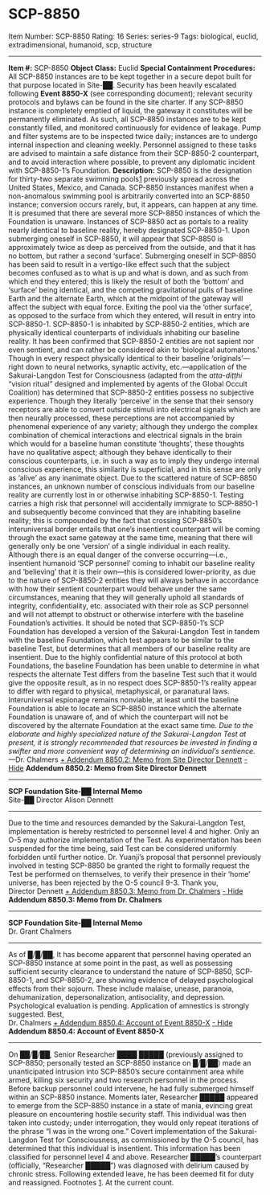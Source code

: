 # SCP-8850
Item Number: SCP-8850
Rating: 16
Series: series-9
Tags: biological, euclid, extradimensional, humanoid, scp, structure

---

**Item #:** SCP-8850
**Object Class:** Euclid
**Special Containment Procedures:** All SCP-8850 instances are to be kept together in a secure depot built for that purpose located in Site-██. Security has been heavily escalated following **Event 8850-X** (see corresponding document); relevant security protocols and bylaws can be found in the site charter.
If any SCP-8850 instance is completely emptied of liquid, the gateway it constitutes will be permanently eliminated. As such, all SCP-8850 instances are to be kept constantly filled, and monitored continuously for evidence of leakage. Pump and filter systems are to be inspected twice daily; instances are to undergo internal inspection and cleaning weekly. Personnel assigned to these tasks are advised to maintain a safe distance from their SCP-8850-2 counterpart, and to avoid interaction where possible, to prevent any diplomatic incident with SCP-8850-1’s Foundation.
**Description:** SCP-8850 is the designation for thirty-two separate swimming pools[1](javascript:;) previously spread across the United States, Mexico, and Canada. SCP-8850 instances manifest when a non-anomalous swimming pool is arbitrarily converted into an SCP-8850 instance; conversion occurs rarely, but, it appears, can happen at any time. It is presumed that there are several more SCP-8850 instances of which the Foundation is unaware.
Instances of SCP-8850 act as portals to a reality nearly identical to baseline reality, hereby designated SCP-8850-1. Upon submerging oneself in SCP-8850, it will appear that SCP-8850 is approximately twice as deep as perceived from the outside, and that it has no bottom, but rather a second ‘surface’. Submerging oneself in SCP-8850 has been said to result in a vertigo-like effect such that the subject becomes confused as to what is up and what is down, and as such from which end they entered; this is likely the result of both the ‘bottom’ and ‘surface’ being identical, and the competing gravitational pulls of baseline Earth and the alternate Earth, which at the midpoint of the gateway will affect the subject with equal force. Exiting the pool via the ‘other surface’, as opposed to the surface from which they entered, will result in entry into SCP-8850-1.
SCP-8850-1 is inhabited by SCP-8850-2 entities, which are physically identical counterparts of individuals inhabiting our baseline reality. It has been confirmed that SCP-8850-2 entities are not sapient nor even sentient, and can rather be considered akin to ‘biological automatons.’ Though in every respect physically identical to their baseline ‘originals’—right down to neural networks, synaptic activity, etc.—application of the Sakurai-Langdon Test for Consciousness (adapted from the _atta-diṭṭhi_ “vision ritual” designed and implemented by agents of the Global Occult Coalition) has determined that SCP-8850-2 entities possess no subjective experience. Though they literally ‘perceive’ in the sense that their sensory receptors are able to convert outside stimuli into electrical signals which are then neurally processed, these perceptions are not accompanied by phenomenal experience of any variety; although they undergo the complex combination of chemical interactions and electrical signals in the brain which would for a baseline human constitute ‘thoughts’, these thoughts have no qualitative aspect; although they behave identically to their conscious counterparts, i.e. in such a way as to imply they undergo internal conscious experience, this similarity is superficial, and in this sense are only as ‘alive’ as any inanimate object.
Due to the scattered nature of SCP-8850 instances, an unknown number of conscious individuals from our baseline reality are currently lost in or otherwise inhabiting SCP-8850-1. Testing carries a high risk that personnel will accidentally immigrate to SCP-8850-1 and subsequently become convinced that they are inhabiting baseline reality; this is compounded by the fact that crossing SCP-8850’s interuniversal border entails that one’s insentient counterpart will be coming through the exact same gateway at the same time, meaning that there will generally only be one ‘version’ of a single individual in each reality. Although there is an equal danger of the converse occurring—i.e., insentient humanoid ‘SCP personnel’ coming to inhabit our baseline reality and ‘believing’ that it is their own—this is considered lower-priority, as due to the nature of SCP-8850-2 entities they will always behave in accordance with how their sentient counterpart would behave under the same circumstances, meaning that they will generally uphold all standards of integrity, confidentiality, etc. associated with their role as SCP personnel and will not attempt to obstruct or otherwise interfere with the baseline Foundation’s activities.
It should be noted that SCP-8850-1’s SCP Foundation has developed a version of the Sakurai-Langdon Test in tandem with the baseline Foundation, which test appears to be similar to the baseline Test, but determines that all members of our baseline reality are insentient. Due to the highly confidential nature of this protocol at both Foundations, the baseline Foundation has been unable to determine in what respects the alternate Test differs from the baseline Test such that it would give the opposite result, as in no respect does SCP-8850-1’s reality appear to differ with regard to physical, metaphysical, or paranatural laws. Interuniversal espionage remains nonviable, at least until the baseline Foundation is able to locate an SCP-8850 instance which the alternate Foundation is unaware of, and of which the counterpart will not be discovered by the alternate Foundation at the exact same time.
_Due to the elaborate and highly specialized nature of the Sakurai-Langdon Test at present, it is strongly recommended that resources be invested in finding a swifter and more convenient way of determining an individual’s sentience._ —Dr. Chalmers
[\+ Addendum 8850.2: Memo from Site Director Dennett](javascript:;)
[\- Hide](javascript:;)
**Addendum 8850.2: Memo from Site Director Dennett**
* * *
**SCP Foundation Site-██ Internal Memo**  
Site-██ Director Alison Dennett
* * *
Due to the time and resources demanded by the Sakurai-Langdon Test, implementation is hereby restricted to personnel level 4 and higher. Only an O-5 may authorize implementation of the Test.
As experimentation has been suspended for the time being, said Test can be considered uniformly forbidden until further notice.
Dr. Yuanji’s proposal that personnel previously involved in testing SCP-8850 be granted the right to formally request the Test be performed on themselves, to verify their presence in their ‘home’ universe, has been rejected by the O-5 council 9-3.
Thank you,  
Director Dennett
[\+ Addendum 8850.3: Memo from Dr. Chalmers](javascript:;)
[\- Hide](javascript:;)
**Addendum 8850.3: Memo from Dr. Chalmers**
* * *
**SCP Foundation Site-██ Internal Memo**  
Dr. Grant Chalmers
* * *
As of █/█/██, It has become apparent that personnel having operated an SCP-8850 instance at some point in the past, as well as possessing sufficient security clearance to understand the nature of SCP-8850, SCP-8850-1, and SCP-8850-2, are showing evidence of delayed psychological effects from their sojourn.
These include malaise, unease, paranoia, dehumanization, depersonalization, antisociality, and depression. Psychological evaluation is pending. Application of amnestics is strongly suggested.
Best,  
Dr. Chalmers
[\+ Addendum 8850.4: Account of Event 8850-X](javascript:;)
[\- Hide](javascript:;)
**Addendum 8850.4: Account of Event 8850-X**
* * *
On ██/█/██, Senior Researcher ████ █████ (previously assigned to SCP-8850; personally tested an SCP-8850 instance on █/█/██) made an unanticipated intrusion into SCP-8850’s secure containment area while armed, killing six security and two research personnel in the process. Before backup personnel could intervene, he had fully submerged himself within an SCP-8850 instance. Moments later, Researcher █████ appeared to emerge from the SCP-8850 instance in a state of mania, evincing great pleasure on encountering hostile security staff.
This individual was then taken into custody; under interrogation, they would only repeat iterations of the phrase “I was in the wrong one.”
Covert implementation of the Sakurai-Langdon Test for Consciousness, as commissioned by the O-5 council, has determined that this individual is insentient. This information has been classified for personnel level 4 and above.
Researcher █████’s counterpart (officially, “Researcher █████”) was diagnosed with delirium caused by chronic stress. Following extended leave, he has been deemed fit for duty and reassigned.
Footnotes
[1](javascript:;). At the current count.